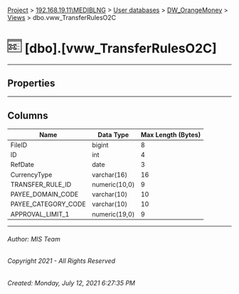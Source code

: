 #### 

[Project](../../../../index.md) > [192.168.19.11\\MEDIBLNG](../../../index.md) > [User databases](../../index.md) > [DW_OrangeMoney](../index.md) > [Views](Views.md) > dbo.vww_TransferRulesO2C

# ![Views](../../../../Images/View32.png) [dbo].[vww_TransferRulesO2C]

---

## <a name="#properties"></a>Properties



---

## <a name="#columns"></a>Columns

| Name | Data Type | Max Length (Bytes) |
|---|---|---|
| FileID | bigint | 8 |
| ID | int | 4 |
| RefDate | date | 3 |
| CurrencyType | varchar(16) | 16 |
| TRANSFER_RULE_ID | numeric(10,0) | 9 |
| PAYEE_DOMAIN_CODE | varchar(10) | 10 |
| PAYEE_CATEGORY_CODE | varchar(10) | 10 |
| APPROVAL_LIMIT_1 | numeric(19,0) | 9 |


---

###### Author:  MIS Team

###### Copyright 2021 - All Rights Reserved

###### Created: Monday, July 12, 2021 6:27:35 PM

